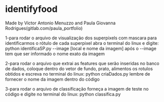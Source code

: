 # identifyfood

Made by Victor Antonio Menuzzo and Paula Giovanna Rodrigues(gitlab.com/paula_portfolio)

1-para rodar o arquivo de visualização dos superpixels com mascara para
identificarmos o rótulo de cada superpixel abra o terminal do linux e digite:
python identificaSP.py --image [local e nome da imagem]
após o --image tem que ser informado o nome exato da imagem

2-para rodar o arquivo que extrai as features que serão inseridas no banco de
dados, coloque dentro do vetor de fundo, prato, alimentos os rotulos obtidos e
escreva no terminal do linux:
python criaDados.py
lembre de fornecer o nome da imagem dentro do código

3-para rodar o arquivo de classificação forneça a imagem de teste no código e
digite no terminal do linux:
python classifica.py

